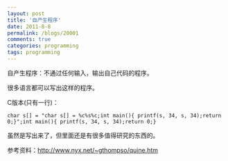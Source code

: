 ```yaml
---
layout: post
title: '自产生程序'
date: 2011-8-8
permalink: /blogs/20001
comments: true
categories: programming
tags: programming
---
```


自产生程序：不通过任何输入，输出自己代码的程序。

很多语言都可以写出这样的程序。

C版本(只有一行)：   

    char s[] = "char s[] = %c%s%c;int main(){ printf(s, 34, s, 34);return 0;}";int main(){ printf(s, 34, s, 34);return 0;}

虽然是写出来了，但里面还是有很多值得研究的东西的。 

参考资料：<http://www.nyx.net/~gthompso/quine.htm>
